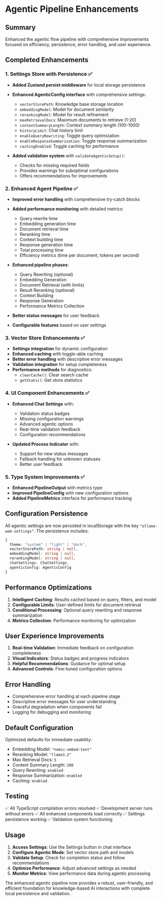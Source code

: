 # Agentic Pipeline Enhancements

## Summary
Enhanced the agentic flow pipeline with comprehensive improvements focused on efficiency, persistence, error handling, and user experience.

## Completed Enhancements

### 1. Settings Store with Persistence ✅
- **Added Zustand persist middleware** for local storage persistence
- **Enhanced AgenticConfig interface** with comprehensive settings:
  - `vectorStorePath`: Knowledge base storage location
  - `embeddingModel`: Model for document similarity
  - `rerankingModel`: Model for result refinement
  - `maxRetrievalDocs`: Maximum documents to retrieve (1-20)
  - `contextSummaryLength`: Context summary length (100-1000)
  - `historyLimit`: Chat history limit
  - `enableQueryRewriting`: Toggle query optimization
  - `enableResponseSummarization`: Toggle response summarization
  - `cachingEnabled`: Toggle caching for performance

- **Added validation system** with `validateAgenticSetup()`:
  - Checks for missing required fields
  - Provides warnings for suboptimal configurations
  - Offers recommendations for improvements

### 2. Enhanced Agent Pipeline ✅
- **Improved error handling** with comprehensive try-catch blocks
- **Added performance monitoring** with detailed metrics:
  - Query rewrite time
  - Embedding generation time
  - Document retrieval time
  - Reranking time
  - Context building time
  - Response generation time
  - Total processing time
  - Efficiency metrics (time per document, tokens per second)

- **Enhanced pipeline phases**:
  - Query Rewriting (optional)
  - Embedding Generation
  - Document Retrieval (with limits)
  - Result Reranking (optional)
  - Context Building
  - Response Generation
  - Performance Metrics Collection

- **Better status messages** for user feedback
- **Configurable features** based on user settings

### 3. Vector Store Enhancements ✅
- **Settings integration** for dynamic configuration
- **Enhanced caching** with toggle-able caching
- **Better error handling** with descriptive error messages
- **Validation integration** for setup completeness
- **Performance methods** for diagnostics:
  - `clearCache()`: Clear search cache
  - `getStats()`: Get store statistics

### 4. UI Component Enhancements ✅
- **Enhanced Chat Settings** with:
  - Validation status badges
  - Missing configuration warnings
  - Advanced agentic options
  - Real-time validation feedback
  - Configuration recommendations

- **Updated Process Indicator** with:
  - Support for new status messages
  - Fallback handling for unknown statuses
  - Better user feedback

### 5. Type System Improvements ✅
- **Enhanced PipelineOutput** with metrics type
- **Improved PipelineConfig** with new configuration options
- **Added PipelineMetrics** interface for performance tracking

## Configuration Persistence

All agentic settings are now persisted in localStorage with the key `"ollama-web-settings"`. The persistence includes:

```typescript
{
  theme: "system" | "light" | "dark",
  vectorStorePath: string | null,
  embeddingModel: string | null,
  rerankingModel: string | null,
  chatSettings: ChatSettings,
  agenticConfig: AgenticConfig
}
```

## Performance Optimizations

1. **Intelligent Caching**: Results cached based on query, filters, and model
2. **Configurable Limits**: User-defined limits for document retrieval
3. **Conditional Processing**: Optional query rewriting and response summarization
4. **Metrics Collection**: Performance monitoring for optimization

## User Experience Improvements

1. **Real-time Validation**: Immediate feedback on configuration completeness
2. **Visual Indicators**: Status badges and progress indicators
3. **Helpful Recommendations**: Guidance for optimal setup
4. **Advanced Controls**: Fine-tuned configuration options

## Error Handling

- Comprehensive error handling at each pipeline stage
- Descriptive error messages for user understanding
- Graceful degradation when components fail
- Logging for debugging and monitoring

## Default Configuration

Optimized defaults for immediate usability:
- Embedding Model: `"nomic-embed-text"`
- Reranking Model: `"llama3.2"`
- Max Retrieval Docs: `5`
- Context Summary Length: `200`
- Query Rewriting: `enabled`
- Response Summarization: `enabled`
- Caching: `enabled`

## Testing

✅ All TypeScript compilation errors resolved
✅ Development server runs without errors
✅ All enhanced components load correctly
✅ Settings persistence working
✅ Validation system functioning

## Usage

1. **Access Settings**: Use the Settings button in chat interface
2. **Configure Agentic Mode**: Set vector store path and models
3. **Validate Setup**: Check for completion status and follow recommendations
4. **Optimize Performance**: Adjust advanced settings as needed
5. **Monitor Metrics**: View performance data during agentic processing

The enhanced agentic pipeline now provides a robust, user-friendly, and efficient foundation for knowledge-based AI interactions with complete local persistence and validation.
